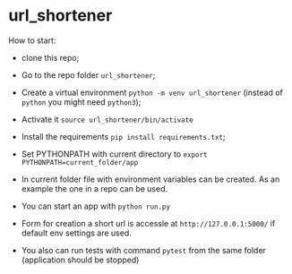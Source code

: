 # url_shortener

How to start: 
* clone this repo;
* Go to the repo folder `url_shortener`;
* Create a virtual environment `python -m venv url_shortener`  (instead of `python` you might need `python3`);
* Activate it `source url_shortener/bin/activate`
* Install the requirements `pip install requirements.txt`; 
* Set PYTHONPATH with current directory to `export PYTHONPATH=current_folder/app`
* In current folder file with environment variables can be created. As an example the one in a repo can be used. 
* You can start an app with `python run.py`
* Form for creation a short url is accessle at `http://127.0.0.1:5000/` if default env settings are used. 

* You also can run tests with command `pytest` from the same folder (application should be stopped)